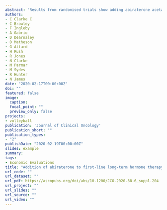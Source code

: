 ```yaml
---
abstract: "Results from randomised trials show adding abiraterone acetate plus prednisolone (AAP) to standard of care (SOC) improves disease-free and overall survival in men with prostate cancer (PC) starting long-term hormone therapy for first time. Formal assessment is required of whether funding AAP here shows appropriate use of resources. This cost-effectiveness decision model tests if giving AAP to these patients is cost-effective using costs from English National Health Service, the largest nation where STAMPEDE recruited. Methods: Health outcomes and costs were modelled using patient data from AAP comparison of STAMPEDE (recruitment 2011-14). This included 1917 men with high-risk, locally advanced metastatic or recurrent PC starting 1st-line hormone therapy. SOC was hormone therapy for ≥2 years with radiotherapy in pre-selected patients. If allocated to research group, AAP (AA 1000mg/day, P 5mg/day) was added to SOC. The model makes lifetime predictions of survival, costs and quality-adjusted lifeyears (QALYs), with costs and QALYs discounted at 0.035 annually. Sensitivity analyses were performed. Results: The model predicted AAP would extend survival (discounted quality-adjusted survival) by 2.68y (1.46 QALYs) for metastatic patients and 0.30y (0.29 QALYs) for non-metastatic. The cost of AAP means it is not currently cost-effective in this setting, including with Patient Access Scheme costs for AAP and enzalutamide and similar reductions for cabazitaxel and Ra. If AAP’s price reduces after patent expiry as expected (0.90 reduction on BNF cost), it would be cost-effective in both patient groups, with incremental cost-effectiveness ratios below £10,000 (US$12,665) per QALY. AAP could also dominate in non-metastatic patients (i.e. lower costs and higher QALYs than SOC alone). Conclusions: AAP could be cost-effective for patients with non-metastatic and metastatic disease with expected future pricing and may be cost-saving in the former. Policymakers should encourage license submissions and generic price reductions to facilitate use of AAP given cost-saving potential in addition to improving survival."
authors:
- C Clarke C
- C Brawley
- F Ingleby 
- A Gabrio
- D Dearnaley 
- D Matheson
- G Attard 
- H Rush
- R Jones
- N Clarke
- M Parmar
- M Sydes
- R Hunter
- N James 
date: "2020-02-17T00:00:00Z"
doi: ""
featured: false
image:
  caption: 
  focal_point: ""
  preview_only: false
projects: 
- volleyball
publication: 'Journal of Clinical Oncology'
publication_short: ""
publication_types:
- "2"
publishDate: "2020-02-19T00:00:00Z"
slides: example
summary: 
tags:
- Economic Evaluations
title: "Addition of abiraterone to first-line long-term hormone therapy in prostate cancer (STAMPEDE): Model to estimate long-term survival, quality-adjusted survival, and cost-effectiveness"
url_code: ""
url_dataset: ""
url_pdf: https://ascopubs.org/doi/abs/10.1200/JCO.2020.38.6_suppl.204
url_project: ""
url_slides: ""
url_source: ""
url_video: ""
---
```



